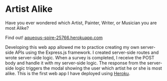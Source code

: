 # Artist Alike

Have you ever wondered which Artist, Painter, Writer, or Musician you are most Alike?  

Find out! [aqueous-spire-25766.herokuapp.com](https://aqueous-spire-25766.herokuapp.com/)

Developing this web app allowed me to practice creating my own server-side APIs using the Express.js framework. I created server-side routes and wrote server-side logic. When a survey is completed, I receive the POST body and handle it with my server-side logic. The response from the server-side logic triggers the modal showing the user which artist he or she is most alike. This is the first web app I have deployed using [Heroku](aqueous-spire-25766.herokuapp.com).